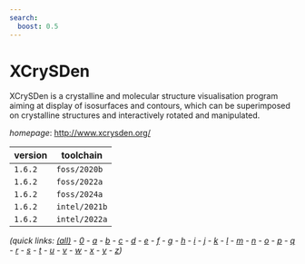 ```yaml
---
search:
  boost: 0.5
---
```

# XCrySDen

XCrySDen is a crystalline and molecular structure visualisation program aiming  at display of isosurfaces and contours, which can be superimposed on crystalline structures and  interactively rotated and manipulated.

*homepage*: <http://www.xcrysden.org/>

version | toolchain
--------|----------
``1.6.2`` | ``foss/2020b``
``1.6.2`` | ``foss/2022a``
``1.6.2`` | ``foss/2024a``
``1.6.2`` | ``intel/2021b``
``1.6.2`` | ``intel/2022a``


*(quick links: [(all)](../index.md) - [0](../0/index.md) - [a](../a/index.md) - [b](../b/index.md) - [c](../c/index.md) - [d](../d/index.md) - [e](../e/index.md) - [f](../f/index.md) - [g](../g/index.md) - [h](../h/index.md) - [i](../i/index.md) - [j](../j/index.md) - [k](../k/index.md) - [l](../l/index.md) - [m](../m/index.md) - [n](../n/index.md) - [o](../o/index.md) - [p](../p/index.md) - [q](../q/index.md) - [r](../r/index.md) - [s](../s/index.md) - [t](../t/index.md) - [u](../u/index.md) - [v](../v/index.md) - [w](../w/index.md) - [x](../x/index.md) - [y](../y/index.md) - [z](../z/index.md))*

